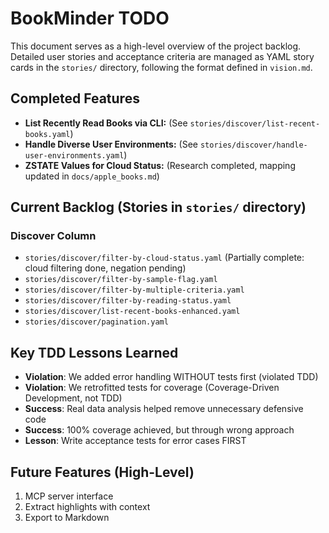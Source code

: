 # BookMinder TODO

This document serves as a high-level overview of the project backlog.
Detailed user stories and acceptance criteria are managed as YAML story cards
in the `stories/` directory, following the format defined in `vision.md`.

## Completed Features
- **List Recently Read Books via CLI:** (See `stories/discover/list-recent-books.yaml`)
- **Handle Diverse User Environments:** (See `stories/discover/handle-user-environments.yaml`)
- **ZSTATE Values for Cloud Status:** (Research completed, mapping updated in `docs/apple_books.md`)

## Current Backlog (Stories in `stories/` directory)

### Discover Column
- `stories/discover/filter-by-cloud-status.yaml` (Partially complete: cloud filtering done, negation pending)
- `stories/discover/filter-by-sample-flag.yaml`
- `stories/discover/filter-by-multiple-criteria.yaml`
- `stories/discover/filter-by-reading-status.yaml`
- `stories/discover/list-recent-books-enhanced.yaml`
- `stories/discover/pagination.yaml`

## Key TDD Lessons Learned
- **Violation**: We added error handling WITHOUT tests first (violated TDD)
- **Violation**: We retrofitted tests for coverage (Coverage-Driven Development, not TDD)
- **Success**: Real data analysis helped remove unnecessary defensive code
- **Success**: 100% coverage achieved, but through wrong approach
- **Lesson**: Write acceptance tests for error cases FIRST

## Future Features (High-Level)
1. MCP server interface
2. Extract highlights with context
3. Export to Markdown